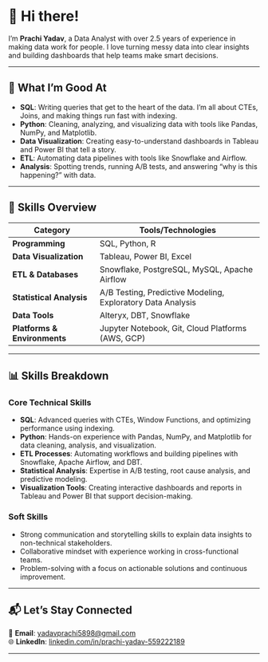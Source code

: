 # 👋 Hi there!  
I’m **Prachi Yadav**, a Data Analyst with over 2.5 years of experience in making data work for people. I love turning messy data into clear insights and building dashboards that help teams make smart decisions.

---

## 🔧 What I’m Good At  
- **SQL**: Writing queries that get to the heart of the data. I’m all about CTEs, Joins, and making things run fast with indexing.  
- **Python**: Cleaning, analyzing, and visualizing data with tools like Pandas, NumPy, and Matplotlib.  
- **Data Visualization**: Creating easy-to-understand dashboards in Tableau and Power BI that tell a story.  
- **ETL**: Automating data pipelines with tools like Snowflake and Airflow.  
- **Analysis**: Spotting trends, running A/B tests, and answering “why is this happening?” with data.  

---

## 🔧 Skills Overview  
| **Category**                 | **Tools/Technologies**                                                                 |
|------------------------------|----------------------------------------------------------------------------------------|
| **Programming**              | SQL, Python, R                                                                        |
| **Data Visualization**       | Tableau, Power BI, Excel                                                              |
| **ETL & Databases**          | Snowflake, PostgreSQL, MySQL, Apache Airflow                                          |
| **Statistical Analysis**     | A/B Testing, Predictive Modeling, Exploratory Data Analysis                           |
| **Data Tools**               | Alteryx, DBT, Snowflake                                                              |
| **Platforms & Environments** | Jupyter Notebook, Git, Cloud Platforms (AWS, GCP)                                     |

---

## 📊 Skills Breakdown  
### **Core Technical Skills**  
- **SQL**: Advanced queries with CTEs, Window Functions, and optimizing performance using indexing.  
- **Python**: Hands-on experience with Pandas, NumPy, and Matplotlib for data cleaning, analysis, and visualization.  
- **ETL Processes**: Automating workflows and building pipelines with Snowflake, Apache Airflow, and DBT.  
- **Statistical Analysis**: Expertise in A/B testing, root cause analysis, and predictive modeling.  
- **Visualization Tools**: Creating interactive dashboards and reports in Tableau and Power BI that support decision-making.  

### **Soft Skills**  
- Strong communication and storytelling skills to explain data insights to non-technical stakeholders.  
- Collaborative mindset with experience working in cross-functional teams.  
- Problem-solving with a focus on actionable solutions and continuous improvement.  

---

## 📬 Let’s Stay Connected  
📧 **Email**: [yadavprachi5898@gmail.com](mailto:yadavprachi5898@gmail.com)  
🌐 **LinkedIn**: [linkedin.com/in/prachi-yadav-559222189](https://linkedin.com/in/prachi-yadav-559222189)  

---


